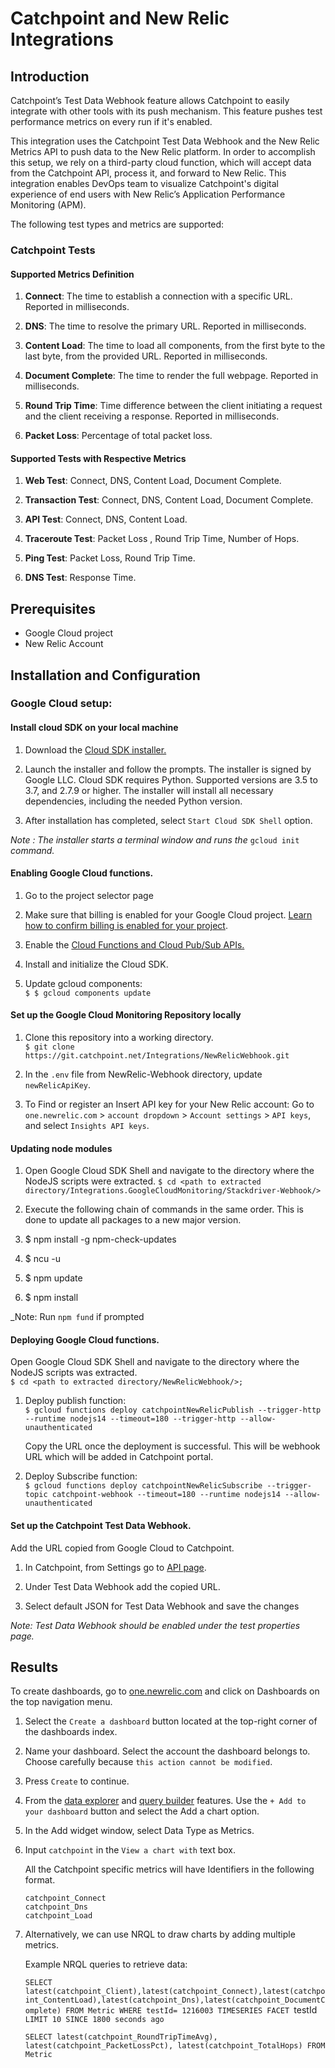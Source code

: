 # Catchpoint and New Relic Integrations 

## Introduction

Catchpoint’s Test Data Webhook feature allows Catchpoint to easily integrate with other tools with its push mechanism. This feature pushes test performance metrics on every run if it's enabled.

This integration uses the Catchpoint Test Data Webhook and the New Relic Metrics API to push data to the New Relic platform. In order to accomplish this setup, we rely on a third-party cloud function, which will accept data from the Catchpoint API, process it, and forward to New Relic. This integration enables DevOps team to visualize Catchpoint's digital experience of end users with New Relic’s Application Performance Monitoring (APM).

The following test types and metrics are supported:

### Catchpoint Tests

#### Supported Metrics Definition

1. **Connect**: The time to establish a connection with a specific URL. Reported in milliseconds.

1. **DNS**: The time to resolve the primary URL. Reported in milliseconds.

1. **Content Load**: The time to load all components, from the first byte to the last byte, from the provided URL. Reported in milliseconds.

1. **Document Complete**: The time to render the full webpage. Reported in milliseconds.

1. **Round Trip Time**: Time difference between the client initiating a request and the client receiving a response. Reported in milliseconds.

1.  **Packet Loss**: Percentage of total packet loss.

#### Supported Tests with Respective Metrics

1. **Web Test**: Connect, DNS, Content Load, Document Complete.

1. **Transaction Test**: Connect, DNS, Content Load, Document Complete.
   
1. **API Test**: Connect, DNS, Content Load.

1. **Traceroute Test**:  Packet Loss , Round Trip Time, Number of Hops.

1. **Ping Test**:  Packet Loss, Round Trip Time.

1. **DNS Test**:  Response Time.

##  Prerequisites

- Google Cloud project
- New Relic Account

## Installation and Configuration

 ### Google Cloud setup:
 
#### Install cloud SDK on your local machine

1. Download the [Cloud SDK installer.](https://dl.google.com/dl/cloudsdk/channels/rapid/GoogleCloudSDKInstaller.exe)

1. Launch the installer and follow the prompts. The installer is signed by Google LLC. Cloud SDK requires Python. Supported versions are 3.5 to 3.7, and 2.7.9 or higher. The installer will install all necessary dependencies, including the needed Python version.

1. After installation has completed, select `Start Cloud SDK Shell` option.

_Note : The installer starts a terminal window and runs the_ `gcloud init` _command._

#### Enabling Google Cloud functions.

1. Go to the project selector page

1. Make sure that billing is enabled for your Google Cloud project. [Learn how to confirm billing is enabled for your project](https://cloud.google.com/billing/docs/how-to/modify-project).

1. Enable the [Cloud Functions and Cloud Pub/Sub APIs.](https://console.cloud.google.com/flows/enableapi?apiid=cloudfunctions,pubsub&redirect=https://cloud.google.com/functions/docs/tutorials/pubsub)

1. Install and initialize the Cloud SDK.

1. Update gcloud components:  
`$ $ gcloud components update`

#### Set up the Google Cloud Monitoring Repository locally

1. Clone this repository into a working directory.  
`$ git clone https://git.catchpoint.net/Integrations/NewRelicWebhook.git`

1. In the `.env` file from NewRelic-Webhook directory, update `newRelicApiKey`.

1. To Find or register an Insert API key for your New Relic account: Go to `one.newrelic.com`  > `account dropdown` > `Account settings` > `API keys`, and select `Insights API keys`.

#### Updating node modules

1. Open Google Cloud SDK Shell and navigate to the directory where the NodeJS scripts were extracted.
`$ cd <path to extracted directory/Integrations.GoogleCloudMonitoring/Stackdriver-Webhook/> `

1. Execute the following chain of commands in the same order. This is done to update all packages to a new major version.

1. $ npm install -g npm-check-updates
1. $ ncu -u
1. $ npm update
1. $ npm install

_Note: Run `npm fund` if prompted

#### Deploying Google Cloud functions.

Open Google Cloud SDK Shell and navigate to the directory where the NodeJS scripts was extracted.  
`$ cd <path to extracted directory/NewRelicWebhook/>;`

 1. Deploy publish function:  
   `$ gcloud functions deploy catchpointNewRelicPublish --trigger-http --runtime nodejs14 --timeout=180 --trigger-http --allow-unauthenticated`

    Copy the URL once the deployment is successful. This will be webhook URL which will be added in Catchpoint portal.
    
 1. Deploy Subscribe function:  
   `$ gcloud functions deploy catchpointNewRelicSubscribe --trigger-topic catchpoint-webhook --timeout=180 --runtime nodejs14 --allow-unauthenticated`
      
####  Set up the Catchpoint Test Data Webhook.

Add the URL copied from Google Cloud to Catchpoint.

1. In Catchpoint, from Settings go to [API page](https://portal.catchpoint.com/ui/Content/Administration/ApiDetail.aspx).

1. Under Test Data Webhook add the copied URL.

1. Select default JSON for Test Data Webhook and save the changes

_Note: Test Data Webhook should be enabled under the test properties page._

## Results

To create dashboards, go to [one.newrelic.com](https://one.newrelic.com/) and click on Dashboards on the top navigation menu.

1. Select the `Create a dashboard` button located at the top-right corner of the dashboards index.

1. Name your dashboard. Select the account the dashboard belongs to. Choose carefully because `this action cannot be modified`.

1. Press `Create` to continue.

1. From the [data explorer](https://docs.newrelic.com/docs/query-your-data/explore-query-data/data-explorer/introduction-data-explorer) and [query builder](https://docs.newrelic.com/docs/query-your-data/explore-query-data/query-builder/introduction-query-builder) features. Use the `+ Add to your dashboard` button and select the Add a chart option.

1. In the Add widget window, select Data Type as Metrics.

1. Input `catchpoint` in the `View a chart with` text box.

	All the Catchpoint specific metrics will have Identifiers in the following format.

	`catchpoint_Connect`  
	`catchpoint_Dns`  
	`catchpoint_Load`  

1. Alternatively, we can use NRQL to draw charts by adding multiple metrics.

	Example NRQL queries to retrieve data:

	`SELECT latest(catchpoint_Client),latest(catchpoint_Connect),latest(catchpoint_ContentLoad),latest(catchpoint_Dns),latest(catchpoint_DocumentComplete) FROM Metric WHERE testId= 1216003 TIMESERIES FACET `testId` LIMIT 10 SINCE 1800 seconds ago`

	`SELECT latest(catchpoint_RoundTripTimeAvg), latest(catchpoint_PacketLossPct), latest(catchpoint_TotalHops) FROM Metric `
